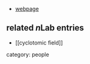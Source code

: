 
* [webpage](http://www.math.uconn.edu/~kconrad/)

## related $n$Lab entries

* [[cyclotomic field]]

category: people
